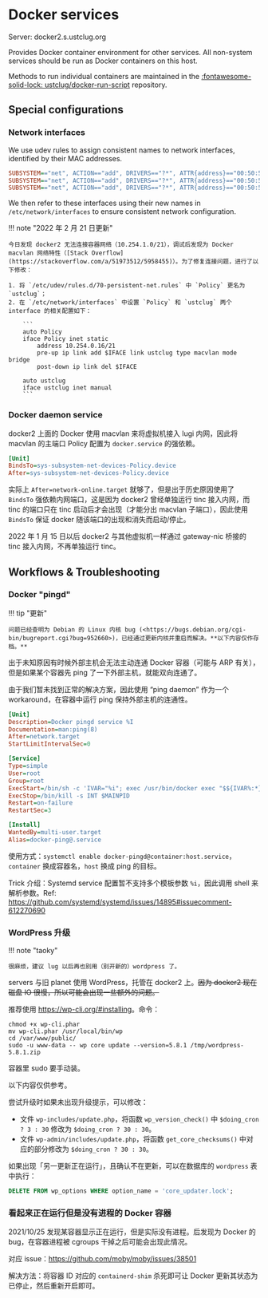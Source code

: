 # Docker services

Server: docker2.s.ustclug.org

Provides Docker container environment for other services. All non-system services should be run as Docker containers on this host.

Methods to run individual containers are maintained in the [:fontawesome-solid-lock: ustclug/docker-run-script](https://github.com/ustclug/docker-run-script) repository.

## Special configurations

### Network interfaces

We use udev rules to assign consistent names to network interfaces, identified by their MAC addresses.

```ini title="/etc/udev/rules.d/70-persistent-net.rules"
SUBSYSTEM=="net", ACTION=="add", DRIVERS=="?*", ATTR{address}=="00:50:56:9f:00:22", NAME="Telecom"
SUBSYSTEM=="net", ACTION=="add", DRIVERS=="?*", ATTR{address}=="00:50:56:9f:00:5b", NAME="Mobile"
SUBSYSTEM=="net", ACTION=="add", DRIVERS=="?*", ATTR{address}=="00:50:56:9f:00:5d", NAME="ustclug"
```

We then refer to these interfaces using their new names in `/etc/network/interfaces` to ensure consistent network configuration.

!!! note "2022 年 2 月 21 日更新"

    今日发现 docker2 无法连接容器网络（10.254.1.0/21），调试后发现为 Docker macvlan 网络特性（[Stack Overflow](https://stackoverflow.com/a/51973512/5958455)）。为了修复连接问题，进行了以下修改：

    1. 将 `/etc/udev/rules.d/70-persistent-net.rules` 中 `Policy` 更名为 `ustclug`；
    2. 在 `/etc/network/interfaces` 中设置 `Policy` 和 `ustclug` 两个 interface 的相关配置如下：

        ```
        auto Policy
        iface Policy inet static
            address 10.254.0.16/21
            pre-up ip link add $IFACE link ustclug type macvlan mode bridge
            post-down ip link del $IFACE

        auto ustclug
        iface ustclug inet manual
        ```

### Docker daemon service

docker2 上面的 Docker 使用 macvlan 来将虚拟机接入 lugi 内网，因此将 macvlan 的主端口 Policy 配置为 `docker.service` 的强依赖。

```ini title="systemctl edit docker.service"
[Unit]
BindsTo=sys-subsystem-net-devices-Policy.device
After=sys-subsystem-net-devices-Policy.device
```

实际上 `After=network-online.target` 就够了，但是出于历史原因使用了 `BindsTo` 强依赖内网端口，这是因为 docker2 曾经单独运行 tinc 接入内网，而 tinc 的端口只在 tinc 启动后才会出现（才能分出 macvlan 子端口），因此使用 `BindsTo` 保证 docker 随该端口的出现和消失而启动/停止。

2022 年 1 月 15 日以后 docker2 与其他虚拟机一样通过 gateway-nic 桥接的 tinc 接入内网，不再单独运行 tinc。

## Workflows & Troubleshooting

### Docker "pingd"

!!! tip "更新"

    问题已经查明为 Debian 的 Linux 内核 bug (<https://bugs.debian.org/cgi-bin/bugreport.cgi?bug=952660>)，已经通过更新内核并重启而解决。**以下内容仅作存档。**

出于未知原因有时候外部主机会无法主动连通 Docker 容器（可能与 ARP 有关），但是如果某个容器先 ping 了一下外部主机，就能双向连通了。

由于我们暂未找到正常的解决方案，因此使用 “ping daemon” 作为一个 workaround，在容器中运行 ping 保持外部主机的连通性。

```ini title="docker-pingd@.service"
[Unit]
Description=Docker pingd service %I
Documentation=man:ping(8)
After=network.target
StartLimitIntervalSec=0

[Service]
Type=simple
User=root
Group=root
ExecStart=/bin/sh -c 'IVAR="%i"; exec /usr/bin/docker exec "$${IVAR%:*}" ping -q -s 32 "$${IVAR#*:}"'
ExecStop=/bin/kill -s INT $MAINPID
Restart=on-failure
RestartSec=3

[Install]
WantedBy=multi-user.target
Alias=docker-ping@.service
```

使用方式：`systemctl enable docker-pingd@container:host.service`，`container` 换成容器名，`host` 换成 ping 的目标。

Trick 介绍：Systemd service 配置暂不支持多个模板参数 `%i`，因此调用 shell 来解析参数。Ref: <https://github.com/systemd/systemd/issues/14895#issuecomment-612270690>

### WordPress 升级

!!! note "taoky"

    很麻烦，建议 lug 以后再也别用（别开新的）wordpress 了。

servers 与旧 planet 使用 WordPress，托管在 docker2 上。<s>因为 docker2 现在磁盘 IO 很慢，所以可能会出现一些额外的问题。</s>

推荐使用 <https://wp-cli.org/#installing>。命令：

```shell
chmod +x wp-cli.phar
mv wp-cli.phar /usr/local/bin/wp
cd /var/www/public/
sudo -u www-data -- wp core update --version=5.8.1 /tmp/wordpress-5.8.1.zip
```

容器里 sudo 要手动装。

以下内容仅供参考。

尝试升级时如果未出现升级提示，可以修改：

- 文件 `wp-includes/update.php`，将函数 `wp_version_check()` 中 `$doing_cron ? 3 : 30` 修改为 `$doing_cron ? 30 : 30`。
- 文件 `wp-admin/includes/update.php`，将函数 `get_core_checksums()` 中对应的部分修改为 `$doing_cron ? 30 : 30`。

如果出现「另一更新正在运行」，且确认不在更新，可以在数据库的 `wordpress` 表中执行：

```sql
DELETE FROM wp_options WHERE option_name = 'core_updater.lock';
```

### 看起来正在运行但是没有进程的 Docker 容器

2021/10/25 发现某容器显示正在运行，但是实际没有进程。后发现为 Docker 的 bug，在容器进程被 cgroups 干掉之后可能会出现此情况。

对应 issue：<https://github.com/moby/moby/issues/38501>

解决方法：将容器 ID 对应的 `containerd-shim` 杀死即可让 Docker 更新其状态为已停止，然后重新开启即可。
